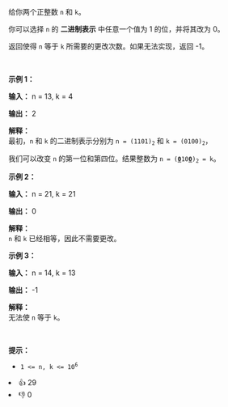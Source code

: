 <p>给你两个正整数 <code>n</code> 和 <code>k</code>。</p>

<p>你可以选择 <code>n</code> 的 <strong>二进制表示</strong> 中任意一个值为 1 的位，并将其改为 0。</p>

<p>返回使得 <code>n</code> 等于 <code>k</code> 所需要的更改次数。如果无法实现，返回 -1。</p>

<p>&nbsp;</p>

<p><strong class="example">示例 1：</strong></p>

<div class="example-block"> 
 <p><strong>输入：</strong> <span class="example-io">n = 13, k = 4</span></p> 
</div>

<p><strong>输出：</strong> <span class="example-io">2</span></p>

<p><strong>解释：</strong><br /> 最初，<code>n</code> 和 <code>k</code> 的二进制表示分别为 <code>n = (1101)<sub>2</sub></code> 和 <code>k = (0100)<sub>2</sub></code>，</p>

<p>我们可以改变 <code>n</code> 的第一位和第四位。结果整数为 <code>n = (<u><strong>0</strong></u>10<u><strong>0</strong></u>)<sub>2</sub> = k</code>。</p>

<p><strong class="example">示例 2：</strong></p>

<div class="example-block"> 
 <p><strong>输入：</strong> <span class="example-io">n = 21, k = 21</span></p> 
</div>

<p><strong>输出：</strong> <span class="example-io">0</span></p>

<p><strong>解释：</strong><br /> <code>n</code> 和 <code>k</code> 已经相等，因此不需要更改。</p>

<p><strong class="example">示例 3：</strong></p>

<div class="example-block"> 
 <p><strong>输入：</strong> <span class="example-io">n = 14, k = 13</span></p> 
</div>

<p><strong>输出：</strong> <span class="example-io">-1</span></p>

<p><strong>解释：</strong><br /> 无法使 <code>n</code> 等于 <code>k</code>。</p>

<p>&nbsp;</p>

<p><strong>提示：</strong></p>

<ul> 
 <li><code>1 &lt;= n, k &lt;= 10<sup>6</sup></code></li> 
</ul>

<div><li>👍 29</li><li>👎 0</li></div>